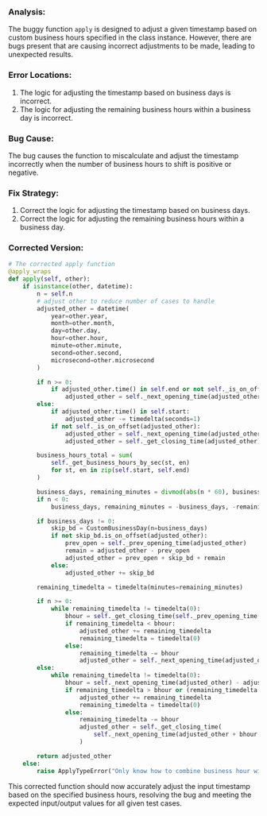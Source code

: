 ### Analysis:
The buggy function `apply` is designed to adjust a given timestamp based on custom business hours specified in the class instance. However, there are bugs present that are causing incorrect adjustments to be made, leading to unexpected results.

### Error Locations:
1. The logic for adjusting the timestamp based on business days is incorrect.
2. The logic for adjusting the remaining business hours within a business day is incorrect.

### Bug Cause:
The bug causes the function to miscalculate and adjust the timestamp incorrectly when the number of business hours to shift is positive or negative.

### Fix Strategy:
1. Correct the logic for adjusting the timestamp based on business days.
2. Correct the logic for adjusting the remaining business hours within a business day.

### Corrected Version:
```python
# The corrected apply function
@apply_wraps
def apply(self, other):
    if isinstance(other, datetime):
        n = self.n
        # adjust other to reduce number of cases to handle
        adjusted_other = datetime(
            year=other.year,
            month=other.month,
            day=other.day,
            hour=other.hour,
            minute=other.minute,
            second=other.second,
            microsecond=other.microsecond
        )

        if n >= 0:
            if adjusted_other.time() in self.end or not self._is_on_offset(adjusted_other):
                adjusted_other = self._next_opening_time(adjusted_other)
        else:
            if adjusted_other.time() in self.start:
                adjusted_other -= timedelta(seconds=1)
            if not self._is_on_offset(adjusted_other):
                adjusted_other = self._next_opening_time(adjusted_other)
                adjusted_other = self._get_closing_time(adjusted_other)

        business_hours_total = sum(
            self._get_business_hours_by_sec(st, en)
            for st, en in zip(self.start, self.end)
        )

        business_days, remaining_minutes = divmod(abs(n * 60), business_hours_total // 60)
        if n < 0:
            business_days, remaining_minutes = -business_days, -remaining_minutes

        if business_days != 0:
            skip_bd = CustomBusinessDay(n=business_days)
            if not skip_bd.is_on_offset(adjusted_other):
                prev_open = self._prev_opening_time(adjusted_other)
                remain = adjusted_other - prev_open
                adjusted_other = prev_open + skip_bd + remain
            else:
                adjusted_other += skip_bd

        remaining_timedelta = timedelta(minutes=remaining_minutes)

        if n >= 0:
            while remaining_timedelta != timedelta(0):
                bhour = self._get_closing_time(self._prev_opening_time(adjusted_other)) - adjusted_other
                if remaining_timedelta < bhour:
                    adjusted_other += remaining_timedelta
                    remaining_timedelta = timedelta(0)
                else:
                    remaining_timedelta -= bhour
                    adjusted_other = self._next_opening_time(adjusted_other + bhour)
        else:
            while remaining_timedelta != timedelta(0):
                bhour = self._next_opening_time(adjusted_other) - adjusted_other
                if remaining_timedelta > bhour or (remaining_timedelta == bhour and other.nanosecond != 0):
                    adjusted_other += remaining_timedelta
                    remaining_timedelta = timedelta(0)
                else:
                    remaining_timedelta -= bhour
                    adjusted_other = self._get_closing_time(
                        self._next_opening_time(adjusted_other + bhour - timedelta(seconds=1))
                    )

        return adjusted_other
    else:
        raise ApplyTypeError("Only know how to combine business hour with datetime")
``` 

This corrected function should now accurately adjust the input timestamp based on the specified business hours, resolving the bug and meeting the expected input/output values for all given test cases.